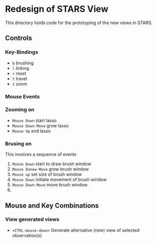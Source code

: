 # Redesign of STARS View

This directory holds code for the prototyping of the new views in STARS.




## Controls

### Key-Bindings

 - `b` brushing
 - `l` linking
 - `r` reset
 - `t` travel
 - `z` zoom

### Mouse Events

### Zooming on

 - `Mouse Down` start lasso
 - `Mouse Down-Move` grow lasso
 - `Mouse Up` end lasso


### Brusing on

This involves a sequence of events

 1. `Mouse Down` start to draw brush window
 2. `Mouse Donew-Move` grow brush window
 3. `Mouse up` set size of brush window
 4. `Mouse Down` initiate movement of brush window
 5. `Mouse Down-Move` move brush window
 6. 
 
## Mouse and Key Combinations

### View generated views

 - `<CTRL-mouse-down>` Generate alternative (new) view of selected observation(s) 
